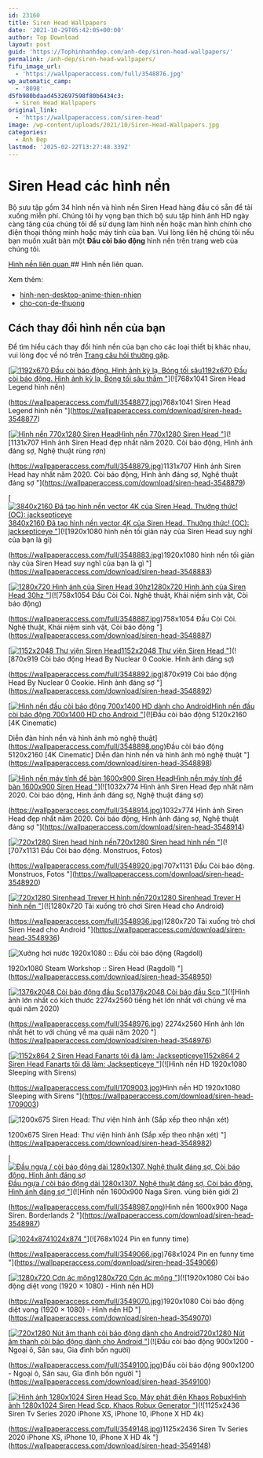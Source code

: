 ```yaml
---
id: 23160
title: Siren Head Wallpapers
date: '2021-10-29T05:42:05+00:00'
author: Top Download
layout: post
guid: 'https://Tophinhanhdep.com/anh-dep/siren-head-wallpapers/'
permalink: /anh-dep/siren-head-wallpapers/
fifu_image_url:
  - 'https://wallpaperaccess.com/full/3548876.jpg'
wp_automatic_camp:
  - '8098'
d5fb980bdaad4532697598f80b6434c3:
  - Siren Head Wallpapers
original_link:
  - 'https://wallpaperaccess.com/siren-head'
image: /wp-content/uploads/2021/10/Siren-Head-Wallpapers.jpg
categories:
  - Ảnh Đẹp
lastmod: '2025-02-22T13:27:48.339Z'
---
```

# Siren Head các hình nền

Bộ sưu tập gồm 34 hình nền và hình nền Siren Head hàng đầu có sẵn để tải xuống miễn phí. Chúng tôi hy vọng bạn thích bộ sưu tập hình ảnh HD ngày càng tăng của chúng tôi để sử dụng làm hình nền hoặc màn hình chính cho điện thoại thông minh hoặc máy tính của bạn. Vui lòng liên hệ chúng tôi nếu bạn muốn xuất bản một **Đầu còi báo động** hình nền trên trang web của chúng tôi.

[Hình nền liên quan ](#related) ## Hình nền liên quan.

   
 Xem thêm:

   
- [hinh-nen-desktop-anime-thien-nhien](https://tophinhanhdep.com/anh-anime/hinh-nen-desktop-anime-thien-nhien/)
- [cho-con-de-thuong](https://tophinhanhdep.com/the-gioi-dong-vat/cho-con-de-thuong/)

## Cách thay đổi hình nền của bạn

Để tìm hiểu cách thay đổi hình nền của bạn cho các loại thiết bị khác nhau, vui lòng đọc về nó trên [Trang câu hỏi thường gặp](https://tophinhanhdep.com/faq/).

  
[[![1192x670 Đầu còi báo động.  Hình ảnh kỳ lạ, Bóng tối sâu](https://wallpaperaccess.com/full/3548876.jpg)1192x670 Đầu còi báo động. Hình ảnh kỳ lạ, Bóng tối sâu thẳm "](https://wallpaperaccess.com/download/siren-head-3548876)](![768x1041 Siren Head Legend hình nền)

(https://wallpaperaccess.com/full/3548877.jpg)768x1041 Siren Head Legend hình nền "](https://wallpaperaccess.com/download/siren-head-3548877)

[[![Hình nền 770x1280 Siren Head](https://wallpaperaccess.com/full/3548878.jpg)Hình nền 770x1280 Siren Head "](https://wallpaperaccess.com/download/siren-head-3548878)](![1131x707 Hình ảnh Siren Head đẹp nhất năm 2020. Còi báo động, Hình ảnh đáng sợ, Nghệ thuật rùng rợn)

(https://wallpaperaccess.com/full/3548879.jpg)1131x707 Hình ảnh Siren Head hay nhất năm 2020. Còi báo động, Hình ảnh đáng sợ, Nghệ thuật đáng sợ "](https://wallpaperaccess.com/download/siren-head-3548879)

[[![3840x2160 Đã tạo hình nền vector 4K của Siren Head.  Thưởng thức!  (OC): jacksepticeye](https://wallpaperaccess.com/full/3548882.jpg)3840x2160 Đã tạo hình nền vector 4K của Siren Head. Thưởng thức! (OC): jacksepticeye "](https://wallpaperaccess.com/download/siren-head-3548882)](![1920x1080 hình nền tối giản này của Siren Head suy nghĩ của bạn là gì)

(https://wallpaperaccess.com/full/3548883.jpg)1920x1080 hình nền tối giản này của Siren Head suy nghĩ của bạn là gì "](https://wallpaperaccess.com/download/siren-head-3548883)

[[![1280x720 Hình ảnh của Siren Head 30hz](https://wallpaperaccess.com/full/3548884.jpg)1280x720 Hình ảnh của Siren Head 30hz "](https://wallpaperaccess.com/download/siren-head-3548884)](![758x1054 Đầu Còi Còi.  Nghệ thuật, Khái niệm sinh vật, Còi báo động)

(https://wallpaperaccess.com/full/3548887.jpg)758x1054 Đầu Còi Còi. Nghệ thuật, Khái niệm sinh vật, Còi báo động "](https://wallpaperaccess.com/download/siren-head-3548887)

[[![1152x2048 Thư viện Siren Head](https://wallpaperaccess.com/full/3548889.jpg)1152x2048 Thư viện Siren Head "](https://wallpaperaccess.com/download/siren-head-3548889)](![870x919 Còi báo động Head By Nuclear 0 Cookie.  Hình ảnh đáng sợ)

(https://wallpaperaccess.com/full/3548892.jpg)870x919 Còi báo động Head By Nuclear 0 Cookie. Hình ảnh đáng sợ "](https://wallpaperaccess.com/download/siren-head-3548892)

[[![Hình nền đầu còi báo động 700x1400 HD dành cho Android](https://wallpaperaccess.com/full/3548895.jpg)Hình nền đầu còi báo động 700x1400 HD cho Android "](https://wallpaperaccess.com/download/siren-head-3548895)](![Đầu còi báo động 5120x2160 [4K Cinematic)

 Diễn đàn hình nền và hình ảnh mỏ nghệ thuật](https://wallpaperaccess.com/full/3548898.png)Đầu còi báo động 5120x2160 \[4K Cinematic\] Diễn đàn hình nền và hình ảnh mỏ nghệ thuật "](https://wallpaperaccess.com/download/siren-head-3548898)

[[![Hình nền máy tính để bàn 1600x900 Siren Head](https://wallpaperaccess.com/full/3548913.png)Hình nền máy tính để bàn 1600x900 Siren Head "](https://wallpaperaccess.com/download/siren-head-3548913)](![1032x774 Hình ảnh Siren Head đẹp nhất năm 2020. Còi báo động, Hình ảnh đáng sợ, Nghệ thuật đáng sợ)

(https://wallpaperaccess.com/full/3548914.jpg)1032x774 Hình ảnh Siren Head đẹp nhất năm 2020. Còi báo động, Hình ảnh đáng sợ, Nghệ thuật đáng sợ "](https://wallpaperaccess.com/download/siren-head-3548914)

[[![720x1280 Siren head hình nền](https://wallpaperaccess.com/full/3548915.jpg)720x1280 Siren head hình nền "](https://wallpaperaccess.com/download/siren-head-3548915)](![707x1131 Đầu Còi báo động.  Monstruos, Fotos)

(https://wallpaperaccess.com/full/3548920.jpg)707x1131 Đầu Còi báo động. Monstruos, Fotos "](https://wallpaperaccess.com/download/siren-head-3548920)

[[![720x1280 Sirenhead Trever H hình nền](https://wallpaperaccess.com/full/3548922.jpg)720x1280 Sirenhead Trever H hình nền "](https://wallpaperaccess.com/download/siren-head-3548922)](![1280x720 Tải xuống trò chơi Siren Head cho Android)

(https://wallpaperaccess.com/full/3548936.jpg)1280x720 Tải xuống trò chơi Siren Head cho Android "](https://wallpaperaccess.com/download/siren-head-3548936)

[![Xưởng hơi nước 1920x1080 :: Đầu còi báo động (Ragdoll)](https://wallpaperaccess.com/full/3548950.png)

1920x1080 Steam Workshop :: Siren Head (Ragdoll) "](https://wallpaperaccess.com/download/siren-head-3548950)

[[![1376x2048 Còi báo động đầu Scp](https://wallpaperaccess.com/full/3548974.jpg)1376x2048 Còi báo đầu Scp "](https://wallpaperaccess.com/download/siren-head-3548974)](![Hình ảnh lớn nhất có kích thước 2274x2560 tiếng hét lớn nhất với chúng về ma quái năm 2020)

(https://wallpaperaccess.com/full/3548976.jpg) 2274x2560 Hình ảnh lớn nhất hét to với chúng về ma quái năm 2020 "](https://wallpaperaccess.com/download/siren-head-3548976)

[[![1152x864 2 Siren Head Fanarts tôi đã làm: Jacksepticeye](https://wallpaperaccess.com/full/3548980.jpg)1152x864 2 Siren Head Fanarts tôi đã làm: Jacksepticeye "](https://wallpaperaccess.com/download/siren-head-3548980)](![Hình nền HD 1920x1080 Sleeping with Sirens)

(https://wallpaperaccess.com/full/1709003.jpg)Hình nền HD 1920x1080 Sleeping with Sirens "](https://wallpaperaccess.com/download/siren-head-1709003)

[![1200x675 Siren Head: Thư viện hình ảnh (Sắp xếp theo nhận xét)](https://wallpaperaccess.com/full/3548982.jpg)

1200x675 Siren Head: Thư viện hình ảnh (Sắp xếp theo nhận xét) "](https://wallpaperaccess.com/download/siren-head-3548982)

[[![Đầu ngựa / còi báo động dài 1280x1307.  Nghệ thuật đáng sợ, Còi báo động, Hình ảnh đáng sợ](https://wallpaperaccess.com/full/3548984.jpg)Đầu ngựa / còi báo động dài 1280x1307. Nghệ thuật đáng sợ, Còi báo động, Hình ảnh đáng sợ "](https://wallpaperaccess.com/download/siren-head-3548984)](![Hình nền 1600x900 Naga Siren.  vùng biên giới 2)

(https://wallpaperaccess.com/full/3548987.png)Hình nền 1600x900 Naga Siren. Borderlands 2 "](https://wallpaperaccess.com/download/siren-head-3548987)

[[![1024x874 ](https://wallpaperaccess.com/full/3549060.jpg)1024x874 "](https://wallpaperaccess.com/download/siren-head-3549060)](![768x1024 Pin en funny time)

(https://wallpaperaccess.com/full/3549066.jpg)768x1024 Pin en funny time "](https://wallpaperaccess.com/download/siren-head-3549066)

[[![1280x720 Cơn ác mộng](https://wallpaperaccess.com/full/3549068.jpg)1280x720 Cơn ác mộng "](https://wallpaperaccess.com/download/siren-head-3549068)](![1920x1080 Còi báo động diệt vong (1920 × 1080) - Hình nền HD)

(https://wallpaperaccess.com/full/3549070.jpg)1920x1080 Còi báo động diệt vong (1920 × 1080) - Hình nền HD "](https://wallpaperaccess.com/download/siren-head-3549070)

[[![720x1280 Nút âm thanh còi báo động dành cho Android](https://wallpaperaccess.com/full/3549075.jpg)720x1280 Nút âm thanh còi báo động dành cho Android "](https://wallpaperaccess.com/download/siren-head-3549075)](![Đầu còi báo động 900x1200 - Ngoại ô, Sân sau, Gia đình bốn người)

(https://wallpaperaccess.com/full/3549100.jpg)Đầu còi báo động 900x1200 - Ngoại ô, Sân sau, Gia đình bốn người "](https://wallpaperaccess.com/download/siren-head-3549100)

[[![Hình ảnh 1280x1024 Siren Head Scp.  Máy phát điện Khaos Robux](https://wallpaperaccess.com/full/3549147.jpg)Hình ảnh 1280x1024 Siren Head Scp. Khaos Robux Generator "](https://wallpaperaccess.com/download/siren-head-3549147)](![1125x2436 Siren Tv Series 2020 iPhone XS, iPhone 10, iPhone X HD 4k)

(https://wallpaperaccess.com/full/3549148.jpg)1125x2436 Siren Tv Series 2020 iPhone XS, iPhone 10, iPhone X HD 4k "](https://wallpaperaccess.com/download/siren-head-3549148)
